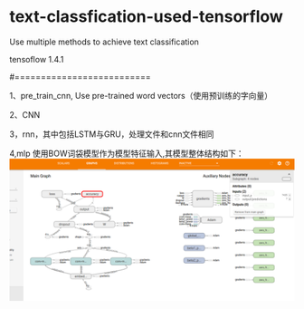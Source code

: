 # text-classfication-used-tensorflow
Use multiple methods to achieve text classification

tensoflow 1.4.1

#==========================

1、pre_train_cnn, Use pre-trained word vectors（使用预训练的字向量）

2、CNN  

3，rnn，其中包括LSTM与GRU，处理文件和cnn文件相同

4,mlp 使用BOW词袋模型作为模型特征输入,其模型整体结构如下：
![image](https://github.com/lplping/text-classfication-used-tensorflow/blob/master/img/4.png)

